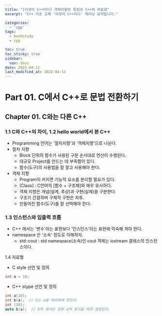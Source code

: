 ```yaml
---
title: "[이것이 C++이다] 객체지향의 특징과 C++의 자료형"
excerpt: "C++ 기초 교재 '이것이 C++이다' 북러닝 요약입니다."

categories:
  - 'cpp'
tags:
  - bookstudy
  - cpp

toc: true
toc_sticky: true
sidebar:
  nav: docs
date: 2022-04-11
last_modified_at: 2022-04-11
---
```


# Part 01. C에서 C++로 문법 전환하기 

## Chapter 01. C와는 다른 C++

### 1.1 C와 C++의 차이, 1.2 hello world에서 본 C++

* Programming 언어는 '절차지향'과 '객체지향'으로 나뉜다. 
* 절차 지향 
  * Block 단위의 함수가 사용된 구문 순서대로 연산이 수행된다.
  * 대규모 Project를 만드는 데 부족함이 있다. 
  * 함수(도구)의 사용법을 잘 알고 사용해야 한다.
* 객체 지향
  * Program이 커지면 기능적 요소를 분리할 필요가 있다. 
  * [Class] : C언어의 [함수 + 구조체]와 매우 유사하다.
  * 객체 지향은 개념(설계, 추상)과 구현(실체)을 구분한다.
  * 구조가 간결하며 구체적 구현은 차후.
  * 만들어진 함수(도구)를 잘 선택해야 한다.


### 1.3 인스턴스와 입출력 흐름

* C++ 에서는 '변수'라는 표현보다 '인스턴스'라는 표현에 익숙해 져야 한다.
* namespace 은 '소속' 정도로 이해하자.
  * std::cout : std namespace(소속)인 cout 객체는 iostream 클래스의 인스턴스이다.

1.4 자료형 

* C style 선언 및 정의
```cpp
int a = 10;
```
* C++ stype 선언 및 정의
```cpp
int a(10);
int b(a);  // b는 a를 복사하여 만든다.
int (10);
auto b(a);  // b의 형식은 원본 a의 형식을 따라 결정된다.
```
